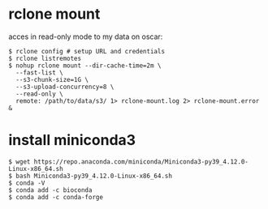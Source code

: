 
# rclone mount

acces in read-only mode to my data on oscar:

```console
$ rclone config # setup URL and credentials
$ rclone listremotes
$ nohup rclone mount --dir-cache-time=2m \
  --fast-list \
  --s3-chunk-size=1G \
  --s3-upload-concurrency=8 \
  --read-only \
  remote: /path/to/data/s3/ 1> rclone-mount.log 2> rclone-mount.error &
```

# install miniconda3

```console
$ wget https://repo.anaconda.com/miniconda/Miniconda3-py39_4.12.0-Linux-x86_64.sh
$ bash Miniconda3-py39_4.12.0-Linux-x86_64.sh
$ conda -V
$ conda add -c bioconda
$ conda add -c conda-forge
```
